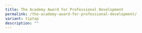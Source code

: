 ```yaml
---
title: The Academy Award for Professional Development
permalink: /the-academy-award-for-professional-development/
variant: tiptap
description: ""
---
```

<p></p>
